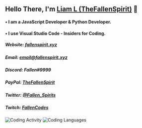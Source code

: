 ## Hello There, I'm [Liam L (TheFallenSpirit)](https://thefallenspirit.xyz) 👋

#### • I am a JavaScript Developer & Python Developer. 
#### • I use Visual Studio Code - Insiders for Coding.

##### Website: [fallenspirit.xyz](https://fallenspirit.xyz)
##### Email: email@fallenspirit.xyz
##### Discord: Fallen#9999
##### PayPal: [TheFallenSpirit](https://paypal.me/fallencodes)
##### Twitter: [@Fallen_Spirits](https://twitter.com/FallenCodes)
##### Twitch: [FallenCodes](https://twitch.tv/fallencodes)


![Coding Activity](https://wakatime.com/share/@7945d825-fc87-4385-b6e8-d5a4a136993c/e749d95b-7778-424e-96ac-0dcf0cd50d92.svg)
![Coding Languages](https://wakatime.com/share/@7945d825-fc87-4385-b6e8-d5a4a136993c/dc4166f4-8001-4d38-820d-0cdd1160a06a.svg)
